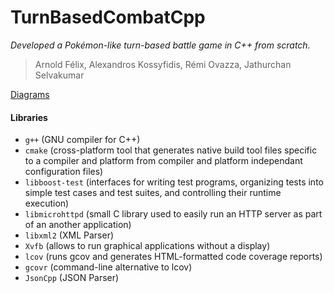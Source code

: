 # TurnBasedCombatCpp

*Developed a Pokémon-like turn-based battle game in C++ from scratch.*

> Arnold Félix, Alexandros Kossyfidis, Rémi Ovazza, Jathurchan Selvakumar

[Diagrams](https://lucid.app/lucidchart/a4832a55-a428-40f2-9299-46b032cec308/edit?beaconFlowId=120BA2691849CF02&invitationId=inv_9d927b4a-bfae-4922-ab5b-9ffb3b15f87e&page=0_0#)

#### Libraries

- `g++` (GNU compiler for C++)
- `cmake` (cross-platform tool that generates native build tool files specific to a compiler and platform from compiler and platform independant configuration files)
- `libboost-test` (interfaces for writing test programs, organizing tests into simple test cases and test suites, and controlling their runtime execution)
- `libmicrohttpd` (small C library used to easily run an HTTP server as part of an another application)
- `libxml2` (XML Parser)
- `Xvfb` (allows to run graphical applications without a display)
- `lcov` (runs gcov and generates HTML-formatted code coverage reports)
- `gcovr` (command-line alternative to lcov)
- `JsonCpp` (JSON Parser)